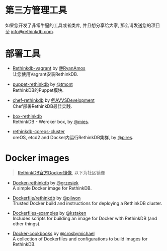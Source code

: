 # 第三方管理工具

<div class="infobox ">
    如果您开发了非常牛逼的工具或者类库, 并且想分享给大家, 那么请发送您的项目至 <a href="mailto:info@rethinkdb.com">info@rethinkdb.com</a>.
</div>

# 部署工具

- [Rethinkdb-vagrant](https://github.com/RyanAmos/rethinkdb-vagrant) by [@RyanAmos](https://github.com/RyanAmos)  
  让您使用Vagrant安装RethinkDB.

- [puppet-rethinkdb](https://github.com/tmont/puppet-rethinkdb) by [@tmont](https://github.com/tmont)  
  RethinkDB的Puppet模块.

- [chef-rethinkdb](https://github.com/AVVSDevelopment/chef-rethinkdb) by [@AVVSDevelopment](https://github.com/AVVSDevelopment)  
  Chef部署RethinkDB最佳实践.

- [box-rethinkdb](https://github.com/mies/box-rethinkdb)  
  RethinkDB - Wercker box, by [@mies](https://github.com/mies).

- [rethinkdb-coreos-cluster](https://github.com/pires/rethinkdb-coreos-cluster)  
  oreOS, etcd2 and Docker内运行RethinkDB集群, by [@pires](https://github.com/pires).

# Docker images

> [RethinkDB官方Docker镜像](https://registry.hub.docker.com/_/rethinkdb/), 以下为社区镜像

- [Docker-rethinkdb](https://github.com/grzesiek/docker-rethinkdb) by [@grzesiek](https://github.com/grzesiek)  
  A simple Docker image for RethinkDB.

- [Dockerfile/rethinkdb](http://dockerfile.github.io/#/rethinkdb) by [@pilwon](https://github.com/pilwon)  
  Trusted Docker build and instructions for deploying a RethinkDB cluster.

- [Dockerfiles-examples](https://github.com/kstaken/dockerfile-examples) by [@kstaken](https://github.com/kstaken)  
  Includes scripts for building an image for Docker with RethinkDB (and other things).

- [Docker-cookbooks](https://github.com/crosbymichael/docker-cookbooks) by [@crosbymichael](https://github.com/crosbymichael)  
  A collection of Dockerfiles and configurations to build images for RethinkDB.
